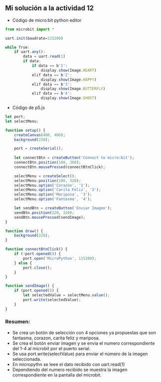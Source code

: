 ## Mi solución a la actividad 12

- Código de micro:bit python editor

``` js
from microbit import *

uart.init(baudrate=115200)

while True:
    if uart.any():
        data = uart.read(1)
        if data:
            if data == b'1':  
                display.show(Image.HEART)
            elif data == b'2':  
                display.show(Image.HAPPY)
            elif data == b'3':  
                display.show(Image.BUTTERFLY)
            elif data == b'4':  
                display.show(Image.GHOST)
```
- Código de p5.js

``` js
let port;
let selectMenu;

function setup() {
    createCanvas(400, 400);
    background(220);

    port = createSerial();
    
    let connectBtn = createButton('Connect to micro:bit');
    connectBtn.position(100, 360);
    connectBtn.mousePressed(connectBtnClick);

    selectMenu = createSelect();
    selectMenu.position(100, 320);
    selectMenu.option('Corazón', '1');
    selectMenu.option('Carita Feliz', '2');
    selectMenu.option('Mariposa', '3');
    selectMenu.option('Fantasma', '4');

    let sendBtn = createButton('Enviar Imagen');
    sendBtn.position(220, 320);
    sendBtn.mousePressed(sendImage);
}

function draw() {
    background(220);
}

function connectBtnClick() {
    if (!port.opened()) {
        port.open('MicroPython', 115200);
    } else {
        port.close();
    }
}

function sendImage() {
    if (port.opened()) {
        let selectedValue = selectMenu.value();
        port.write(selectedValue); 
    }
}
```
### Resumen:
- Se crea un botón de selección con 4 opciones ya propuestas que son fantasma, corazon, carita feliz y mariposa.
- Se crea el botón enviar imagen y se envia el numero correspondiente del 1-4 al microbit por el puerto serial.
- Se usa port.write(selectValue) para enviar el número de la imagen seleccionada.
- En micropythn se leee el dato recibido con uart.read(1)
- Dependiendo del numero recibido se muestra la imagen correspondiente en la pantalla del microbit.
